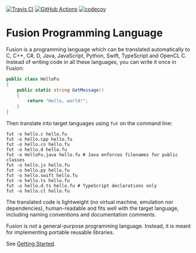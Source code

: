 [![Travis CI](https://app.travis-ci.com/fusionlanguage/fut.svg?branch=master)](https://app.travis-ci.com/fusionlanguage/fut)
[![GitHub Actions](https://github.com/fusionlanguage/fut/actions/workflows/test.yml/badge.svg)](https://github.com/fusionlanguage/fut/actions/workflows/test.yml)
[![codecov](https://codecov.io/gh/pfusik/cito/branch/master/graph/badge.svg?token=M7UX4WJKI3)](https://codecov.io/gh/pfusik/cito)

Fusion Programming Language
===========================

Fusion is a programming language which can be translated automatically to
C, C++, C#, D, Java, JavaScript, Python, Swift, TypeScript and OpenCL C.
Instead of writing code in all these languages, you can write it once in Fusion:

```csharp
public class HelloFu
{
    public static string GetMessage()
    {
        return "Hello, world!";
    }
}
```

Then translate into target languages using `fut` on the command line:
```
fut -o hello.c hello.fu
fut -o hello.cpp hello.fu
fut -o hello.cs hello.fu
fut -o hello.d hello.fu
fut -o HelloFu.java hello.fu # Java enforces filenames for public classes
fut -o hello.js hello.fu
fut -o hello.py hello.fu
fut -o hello.swift hello.fu
fut -o hello.ts hello.fu
fut -o hello.d.ts hello.fu # TypeScript declarations only
fut -o hello.cl hello.fu
```

The translated code is lightweight (no virtual machine, emulation nor
dependencies), human-readable and fits well with the target language,
including naming conventions and documentation comments.

Fusion is _not_ a general-purpose programming language.
Instead, it is meant for implementing portable reusable libraries.

See [Getting Started](doc/getting-started.md).
